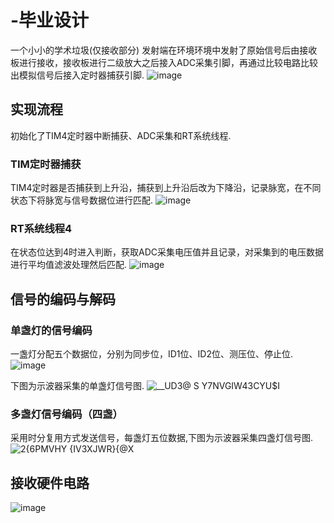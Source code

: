 # -毕业设计
一个小小的学术垃圾(仅接收部分)
发射端在环境环境中发射了原始信号后由接收板进行接收，接收板进行二级放大之后接入ADC采集引脚，再通过比较电路比较出模拟信号后接入定时器捕获引脚.
![image](https://github.com/xieyanname/-/assets/103435971/1990aa8a-b616-4d88-8ef9-171088f6af5a)

## 实现流程
初始化了TIM4定时器中断捕获、ADC采集和RT系统线程.
### TIM定时器捕获
TIM4定时器是否捕获到上升沿，捕获到上升沿后改为下降沿，记录脉宽，在不同状态下将脉宽与信号数据位进行匹配.
![image](https://github.com/xieyanname/-/assets/103435971/c7483d8a-227e-40e2-ac95-5f7c4f0bc208)

### RT系统线程4
在状态位达到4时进入判断，获取ADC采集电压值并且记录，对采集到的电压数据进行平均值滤波处理然后匹配.
![image](https://github.com/xieyanname/-/assets/103435971/61d4e92d-7891-44bf-a96f-1957b547bf72)

## 信号的编码与解码
### 单盏灯的信号编码
一盏灯分配五个数据位，分别为同步位，ID1位、ID2位、测压位、停止位.
![image](https://github.com/xieyanname/-/assets/103435971/76b3bd78-cc1f-4383-a5b3-04d6ad8cf540)

下图为示波器采集的单盏灯信号图.
![__UD3@ S Y7NVGIW43CYU$I](https://github.com/xieyanname/-/assets/103435971/e838085c-f94d-444e-a95c-405287384f86)

### 多盏灯信号编码（四盏）
采用时分复用方式发送信号，每盏灯五位数据,下图为示波器采集四盏灯信号图.
![2{6PMVHY {IV3X$J$WR}{@X](https://github.com/xieyanname/-/assets/103435971/4013b017-827b-42a3-96e8-fa107f91464e)

## 接收硬件电路
![image](https://github.com/xieyanname/-/assets/103435971/51df8976-93a4-4a91-bae5-9e15e889e989)
